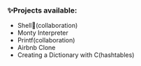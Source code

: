 ###  ✨Projects available:
* Shell👋(collaboration)
* Monty Interpreter
* Printf(collaboration)
* Airbnb Clone
* Creating a Dictionary with C(hashtables)
<!--
**mahdizaabi/mahdizaabi** is a ✨ _special_ ✨ repository because its `README.md` (this file) appears on your GitHub profile.

Here are some ideas to get you started:
 a ✨ _special_ ✨ repository 

-->
